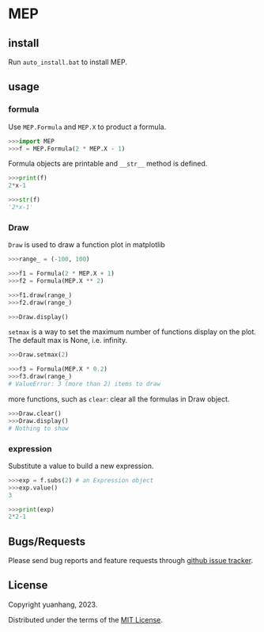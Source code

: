 # MEP

## install

Run ```auto_install.bat``` to install MEP.

## usage

### formula

Use ```MEP.Formula``` and ```MEP.X``` to product a formula.

```python
>>>import MEP
>>>f = MEP.Formula(2 * MEP.X - 1)
```

Formula objects are printable and ```__str__``` method is defined.

```python
>>>print(f)
2*x-1

>>>str(f)
'2*x-1'
```

### Draw

```Draw``` is used to draw a function plot in matplotlib

```python
>>>range_ = (-100, 100)

>>>f1 = Formula(2 * MEP.X + 1)
>>>f2 = Formula(MEP.X ** 2)

>>>f1.draw(range_)
>>>f2.draw(range_)

>>>Draw.display()
```

```setmax``` is a way to set the maximum number of functions display on the plot.
The default max is None, i.e. infinity.

```python
>>>Draw.setmax(2)

>>>f3 = Formula(MEP.X * 0.2)
>>>f3.draw(range_)
# ValueError: 3 (more than 2) items to draw
```

more functions, such as ```clear```: clear all the formulas in Draw object.

```python
>>>Draw.clear()
>>>Draw.display()
# Nothing to show
```

### expression

Substitute a value to build a new expression.

```python
>>>exp = f.subs(2) # an Expression object
>>>exp.value()
3

>>>print(exp)
2*2-1
```

## Bugs/Requests

Please send bug reports and feature requests through [github issue tracker](https://github.com/yuanhang2008/MEP/issues).

## License

Copyright yuanhang, 2023.

Distributed under the terms of the  [MIT License](https://github.com/yuanhang2008/MEP/blob/master/LICENSE).